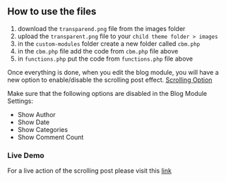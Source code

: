 ## How to use the files

1. download the `transparend.png` file from the images folder
2. upload the `transparent.png` file to your `child theme folder > images`
3. in the `custom-modules` folder create a new folder called `cbm.php`
4. in the `cbm.php` file add the code from `cbm.php` file above
5. in `functions.php` put the code from `functions.php` file above

Once everything is done, when you edit the blog module, you will have a new option to enable/disable the scrolling post effect.
[Scrolling Option](https://www.dropbox.com/s/i0k8yepecfz0knp/Screenshot%202017-09-05%2023.57.30.png?raw=1)

Make sure that the following options are disabled in the Blog Module Settings:
* Show Author
* Show Date
* Show Categories
* Show Comment Count

### Live Demo
For a live action of the scrolling post please visit this [link](http://divi.wordpress-corner.com/blog-module-child-theme/)
